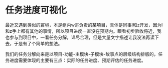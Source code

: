 # 任务进度可视化

最近又遇到类似的窘境，本是组内w哥负责的某项目，具体是同事l和z开发，因为l和z手上都有其他的事情，所以项目进度一直没在预期内。眼看初步验收将近，我也参与到项目中，一看任务分解，详尽合理，但是大量文字描述让我没法再读下去，于是有了个简单的想法。

我们的任务分解向来是以项目-功能-主模块-子模块-故事点的层级结构排版的，任务进度需要体现的主要有三点：实际的任务进度、预期评估的任务进度。